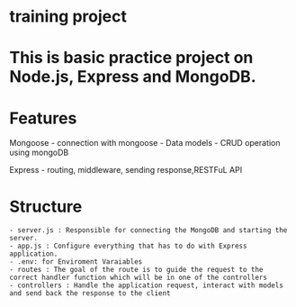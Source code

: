 # training project

# This is basic practice project on Node.js, Express and MongoDB.

# Features
Mongoose
	- connection with mongoose
	- Data models
	- CRUD operation using mongoDB
	
Express	
	- routing, middleware, sending response,RESTFuL API

# Structure

	- server.js : Responsible for connecting the MongoDB and starting the server.
	- app.js : Configure everything that has to do with Express application. 
	- .env: for Enviroment Varaiables
	- routes : The goal of the route is to guide the request to the correct handler function which will be in one of the controllers
	- controllers : Handle the application request, interact with models and send back the response to the client 
	
	
	
	
	